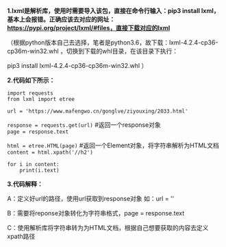 **1.lxml是解析库，使用时需要导入该包，直接在命令行输入：pip3 install lxml，基本上会报错。正确应该去对应的网址：https://pypi.org/project/lxml/#files，直接下载对应的lxml**

（根据python版本自己去选择，笔者是python3.6，故下载：lxml-4.2.4-cp36-cp36m-win32.whl ，切换到下载的whl目录，在该目录下执行：

pip3 install lxml-4.2.4-cp36-cp36m-win32.whl ）

**2.代码如下所示：**

```import requests```  
```from lxml import etree```

```url = 'https://www.mafengwo.cn/gonglve/ziyouxing/2033.html'```

```response = requests.get(url)```   #返回一个response对象  
```page = response.text```

```html = etree.HTML(page)```      #返回一个Element对象，将字符串解析为HTML文档  
```content = html.xpath('//h2')```

```for i in content:```  
```    print(i.text)```

**3.代码解释：**

A：定义好url的路径，使用url获取到response对象   如：url = ''

B：需要将reponse对象转化为字符串格式，page = response.text

C：使用解析库将字符串转为为HTML文档，根据自己想要获取的内容去定义xpath路径
